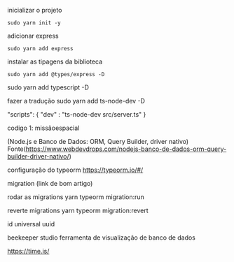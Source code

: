 inicializar o projeto
```
sudo yarn init -y
```
adicionar express
```
sudo yarn add express
```
instalar as tipagens da biblioteca
```
sudo yarn add @types/express -D
```

sudo yarn add typescript -D

fazer a tradução 
sudo yarn add ts-node-dev -D

 "scripts": {
    "dev" : "ts-node-dev src/server.ts"
  }

codigo 1: missãoespacial


(Node.js e Banco de Dados: ORM, Query Builder, driver nativo)
Fonte(https://www.webdevdrops.com/nodejs-banco-de-dados-orm-query-builder-driver-nativo/)

configuração do typeorm
https://typeorm.io/#/


migration
(link de bom artigo)

rodar as migrations 
yarn typeorm migration:run

reverte migrations
yarn typeorm migration:revert

id universal
uuid

beekeeper studio 
ferramenta de visualização de banco de dados

https://time.is/